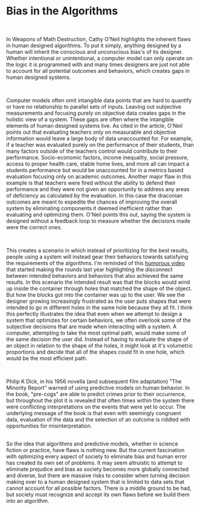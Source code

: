 <h1>Bias in the Algorithms</h1>
<br>
<p>
In Weapons of Math Destruction, Cathy O'Neil highlights the inherent flaws in human designed algorithms. To put it simply, anything designed by a human will inherit the conscious and unconscious bias's of its designer. Whether intentional or unintentional, a computer model can only operate on the logic it is programmed with and many times designers are just not able to account for all potential outcomes and behaviors, which creates gaps in human designed systems.</p>
<br>
<p>Computer models often omit intangible data points that are hard to quantify or have no relationship to parallel sets of inputs. Leaving out subjective measurements and focusing purely on objective data creates gaps in the holistic view of a system. These gaps are often where the intangible elements of human designed systems live. As cited in the article, O'Neil points out that evaluating teachers only on measurable and objective information would leave a large body of data unaccounted for. For example, if a teacher was evaluated purely on the performance of their students, than many factors outside of the teachers control would contribute to their performance. Socio-economic factors, income inequality, social pressure, access to proper health care, stable home lives, and more all can impact a students performance but would be unaccounted for in a metrics based evaluation focusing only on academic outcomes. Another major flaw in this example is that teachers were fired without the ability to defend their performance and they were not given an opportunity to address any areas of deficiency as calculated by the evaluation. In this case the draconian outcomes are meant to expedite the chances of improving the overall system by eliminating components it deemed inefficient rather than evaluating and optimizing them. O'Neil points this out, saying the system is designed without a feedback loop to measure whether the decisions made were the correct ones.</p>
<br>
 <p>This creates a scenario in which instead of prioritizing for the best results, people using a system will instead gear their behaviors towards satisfying the requirements of the algorithms. I'm reminded of this <a href="https://www.youtube.com/watch?v=baY3SaIhfl0">humorous video</a> that started making the rounds last year highlighting the disconnect between intended behaviors and behaviors that also achieved the same results. In this scenario the intended result was that the blocks would wind up inside the container through holes that matched the shape of the object. But how the blocks got into the container was up to the user. We see the designer growing increasingly frustrated as the user puts shapes that were intended to go in different holes in the same hole because they all fit. I think this perfectly illustrates the idea that even when we attempt to design a system that optimizes for certain behaviors, we often overlook some of the subjective decisions that are made when interacting with a system. A computer, attempting to take the most optimal path, would make some of the same decision the user did. Instead of having to evaluate the shape of an object in relation to the shape of the holes, it might look at it's volumetric proportions and decide that all of the shapes could fit in one hole, which would be the most efficient path.</p>
<br>
<p> Philip K Dick, in his 1956 novella (and subsequent film adaptation) "The Minority Report" warned of using predictive models on human behavior. In the book, "pre-cogs" are able to predict crimes prior to their occurrence, but throughout the plot it is revealed that often times within the system there were conflicting interpretations on the events that were yet to occur. The underlying message of the book is that even with seemingly congruent data, evaluation of the data and the selection of an outcome is riddled with opportunities for misinterpretation.</p>
<br>
So the idea that algorithms and predictive models, whether in science fiction or practice, have flaws is nothing new. But the current fascination with optimizing every aspect of society to eliminate bias and human error has created its own set of problems. It may seem altruistic to attempt to eliminate prejudice and bias as society becomes more globally connected and diverse, but there are massive risks to consider when turning decision making over to a human designed system that is limited to data sets that cannot account for all possible factors. There is a middle ground to be had, but society must recognize and accept its own flaws before we build them into an algorithm.
